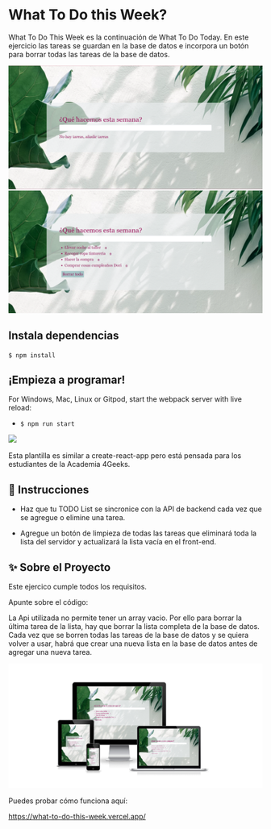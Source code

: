 # What To Do this Week?

What To Do This Week es la continuación de What To Do Today. En este ejercicio las tareas se guardan en la base de datos e incorpora un botón para borrar todas las tareas de la base de datos.


<img src="src/img/wtdtw.png">
<img src="src/img/wtdtw-tasks.png">

## Instala dependencias

```
$ npm install
```

## ¡Empieza a programar!

For Windows, Mac, Linux or Gitpod, start the webpack server with live reload:
- `$ npm run start`
<p>
  <a href="https://gitpod.io#https://github.com/4GeeksAcademy/react-hello.git"><img src="https://raw.githubusercontent.com/4GeeksAcademy/react-hello/master/open-in-gitpod.svg?sanitize=true" />
  </a>
</p>
Esta plantilla es similar a create-react-app pero está pensada para los estudiantes de la Academia 4Geeks.

## 📝 Instrucciones

 - Haz que tu TODO List se sincronice con la API de backend cada vez que se agregue o elimine una tarea.

 - Agregue un botón de limpieza de todas las tareas que eliminará toda la lista del servidor y actualizará la lista vacía en el front-end.

## ✨ Sobre el Proyecto

Este ejercico cumple todos los requisitos. 

Apunte sobre el código:

La Api utilizada no permite tener un array vacio. Por ello para borrar la última tarea de la lista, hay que borrar la lista completa de la base de datos. Cada vez que se borren todas las tareas de la base de datos y se quiera volver a usar, habrá que crear una nueva lista en la base de datos antes de agregar una nueva tarea.

<img src="src/img/WTDTW responsive.png">

Puedes probar cómo funciona aquí:

https://what-to-do-this-week.vercel.app/
